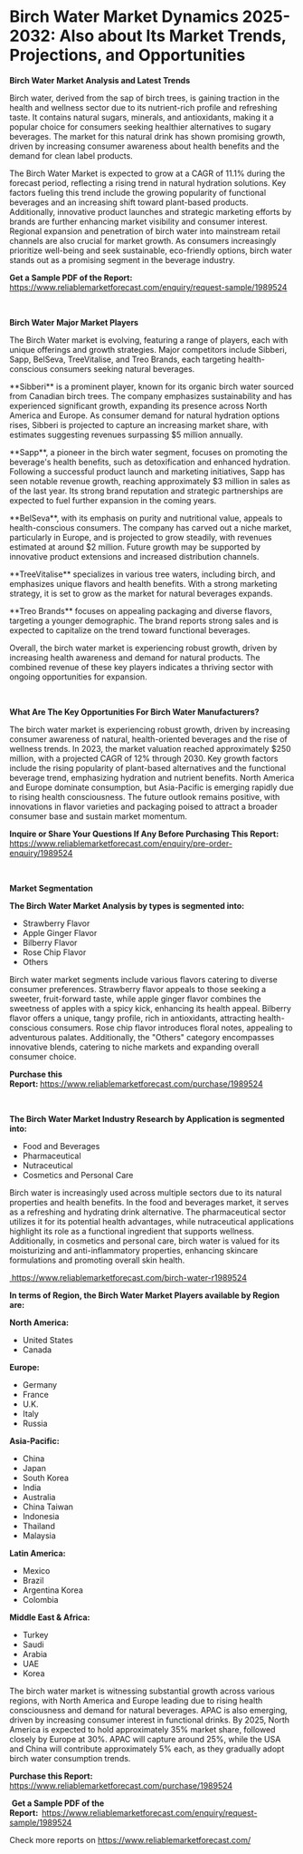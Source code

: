 <p><h1>Birch Water Market Dynamics 2025-2032: Also about Its Market Trends, Projections, and Opportunities</h1></p><p><strong>Birch Water Market Analysis and Latest Trends</strong></p>
<p><p>Birch water, derived from the sap of birch trees, is gaining traction in the health and wellness sector due to its nutrient-rich profile and refreshing taste. It contains natural sugars, minerals, and antioxidants, making it a popular choice for consumers seeking healthier alternatives to sugary beverages. The market for this natural drink has shown promising growth, driven by increasing consumer awareness about health benefits and the demand for clean label products.</p><p>The Birch Water Market is expected to grow at a CAGR of 11.1% during the forecast period, reflecting a rising trend in natural hydration solutions. Key factors fueling this trend include the growing popularity of functional beverages and an increasing shift toward plant-based products. Additionally, innovative product launches and strategic marketing efforts by brands are further enhancing market visibility and consumer interest. Regional expansion and penetration of birch water into mainstream retail channels are also crucial for market growth. As consumers increasingly prioritize well-being and seek sustainable, eco-friendly options, birch water stands out as a promising segment in the beverage industry.</p></p>
<p><strong>Get a Sample PDF of the Report:&nbsp;</strong> <a href="https://www.reliablemarketforecast.com/enquiry/request-sample/1989524?utm_campaign=2293&utm_medium=2&utm_source=Github&utm_content=ia&utm_term=07042025&utm_id=birch-water">https://www.reliablemarketforecast.com/enquiry/request-sample/1989524</a></p>
<p>&nbsp;</p>
<p><strong>Birch Water Major Market Players</strong></p>
<p><p>The Birch Water market is evolving, featuring a range of players, each with unique offerings and growth strategies. Major competitors include Sibberi, Sapp, BelSeva, TreeVitalise, and Treo Brands, each targeting health-conscious consumers seeking natural beverages.</p><p>**Sibberi** is a prominent player, known for its organic birch water sourced from Canadian birch trees. The company emphasizes sustainability and has experienced significant growth, expanding its presence across North America and Europe. As consumer demand for natural hydration options rises, Sibberi is projected to capture an increasing market share, with estimates suggesting revenues surpassing $5 million annually.</p><p>**Sapp**, a pioneer in the birch water segment, focuses on promoting the beverage's health benefits, such as detoxification and enhanced hydration. Following a successful product launch and marketing initiatives, Sapp has seen notable revenue growth, reaching approximately $3 million in sales as of the last year. Its strong brand reputation and strategic partnerships are expected to fuel further expansion in the coming years.</p><p>**BelSeva**, with its emphasis on purity and nutritional value, appeals to health-conscious consumers. The company has carved out a niche market, particularly in Europe, and is projected to grow steadily, with revenues estimated at around $2 million. Future growth may be supported by innovative product extensions and increased distribution channels.</p><p>**TreeVitalise** specializes in various tree waters, including birch, and emphasizes unique flavors and health benefits. With a strong marketing strategy, it is set to grow as the market for natural beverages expands.</p><p>**Treo Brands** focuses on appealing packaging and diverse flavors, targeting a younger demographic. The brand reports strong sales and is expected to capitalize on the trend toward functional beverages.</p><p>Overall, the birch water market is experiencing robust growth, driven by increasing health awareness and demand for natural products. The combined revenue of these key players indicates a thriving sector with ongoing opportunities for expansion.</p></p>
<p>&nbsp;</p>
<p><strong>What Are The Key Opportunities For Birch Water Manufacturers?</strong></p>
<p><p>The birch water market is experiencing robust growth, driven by increasing consumer awareness of natural, health-oriented beverages and the rise of wellness trends. In 2023, the market valuation reached approximately $250 million, with a projected CAGR of 12% through 2030. Key growth factors include the rising popularity of plant-based alternatives and the functional beverage trend, emphasizing hydration and nutrient benefits. North America and Europe dominate consumption, but Asia-Pacific is emerging rapidly due to rising health consciousness. The future outlook remains positive, with innovations in flavor varieties and packaging poised to attract a broader consumer base and sustain market momentum.</p></p>
<p><strong>Inquire or Share Your Questions If Any Before Purchasing This Report:</strong> <a href="https://www.reliablemarketforecast.com/enquiry/pre-order-enquiry/1989524?utm_campaign=2293&utm_medium=2&utm_source=Github&utm_content=ia&utm_term=07042025&utm_id=birch-water">https://www.reliablemarketforecast.com/enquiry/pre-order-enquiry/1989524</a></p>
<p>&nbsp;</p>
<p><strong>Market Segmentation</strong></p>
<p><strong>The Birch Water Market Analysis by types is segmented into:</strong></p>
<p><ul><li>Strawberry Flavor</li><li>Apple Ginger Flavor</li><li>Bilberry Flavor</li><li>Rose Chip Flavor</li><li>Others</li></ul></p>
<p><p>Birch water market segments include various flavors catering to diverse consumer preferences. Strawberry flavor appeals to those seeking a sweeter, fruit-forward taste, while apple ginger flavor combines the sweetness of apples with a spicy kick, enhancing its health appeal. Bilberry flavor offers a unique, tangy profile, rich in antioxidants, attracting health-conscious consumers. Rose chip flavor introduces floral notes, appealing to adventurous palates. Additionally, the "Others" category encompasses innovative blends, catering to niche markets and expanding overall consumer choice.</p></p>
<p><strong>Purchase this Report:&nbsp;</strong><a href="https://www.reliablemarketforecast.com/purchase/1989524?utm_campaign=2293&utm_medium=2&utm_source=Github&utm_content=ia&utm_term=07042025&utm_id=birch-water">https://www.reliablemarketforecast.com/purchase/1989524</a></p>
<p>&nbsp;</p>
<p><strong>The Birch Water Market Industry Research by Application is segmented into:</strong></p>
<p><ul><li>Food and Beverages</li><li>Pharmaceutical</li><li>Nutraceutical</li><li>Cosmetics and Personal Care</li></ul></p>
<p><p>Birch water is increasingly used across multiple sectors due to its natural properties and health benefits. In the food and beverages market, it serves as a refreshing and hydrating drink alternative. The pharmaceutical sector utilizes it for its potential health advantages, while nutraceutical applications highlight its role as a functional ingredient that supports wellness. Additionally, in cosmetics and personal care, birch water is valued for its moisturizing and anti-inflammatory properties, enhancing skincare formulations and promoting overall skin health.</p></p>
<p><a href="https://www.reliablemarketforecast.com/birch-water-r1989524?utm_campaign=2293&utm_medium=2&utm_source=Github&utm_content=ia&utm_term=07042025&utm_id=birch-water">&nbsp;https://www.reliablemarketforecast.com/birch-water-r1989524</a></p>
<p><strong>In terms of Region, the Birch Water Market Players available by Region are:</strong></p>
<p>
    <p> <strong> North America: </strong>
        <ul>
            <li>United States</li>
            <li>Canada</li>
        </ul>
        </p> 
    <p> <strong> Europe: </strong>
        <ul>
            <li>Germany</li>
            <li>France</li>
            <li>U.K.</li>
            <li>Italy</li>
            <li>Russia</li>
        </ul>
        </p> 
    <p> <strong> Asia-Pacific: </strong>
        <ul>
            <li>China</li>
            <li>Japan</li>
            <li>South Korea</li>
            <li>India</li>
            <li>Australia</li>
            <li>China Taiwan</li>
            <li>Indonesia</li>
            <li>Thailand</li>
            <li>Malaysia</li>
        </ul>
        </p> 
    <p> <strong> Latin America: </strong>
        <ul>
            <li>Mexico</li>
            <li>Brazil</li>
            <li>Argentina Korea</li>
            <li>Colombia</li>
        </ul>
        </p> 
    <p> <strong> Middle East & Africa: </strong>
        <ul>
            <li>Turkey</li>
            <li>Saudi</li>
            <li>Arabia</li>
            <li>UAE</li>
            <li>Korea</li>
        </ul>
    </p>
    </p>
<p><p>The birch water market is witnessing substantial growth across various regions, with North America and Europe leading due to rising health consciousness and demand for natural beverages. APAC is also emerging, driven by increasing consumer interest in functional drinks. By 2025, North America is expected to hold approximately 35% market share, followed closely by Europe at 30%. APAC will capture around 25%, while the USA and China will contribute approximately 5% each, as they gradually adopt birch water consumption trends.</p></p>
<p><strong>Purchase this Report: </strong><a href="https://www.reliablemarketforecast.com/purchase/1989524?utm_campaign=2293&utm_medium=2&utm_source=Github&utm_content=ia&utm_term=07042025&utm_id=birch-water">https://www.reliablemarketforecast.com/purchase/1989524</a></p>
<p>&nbsp;<strong>Get a Sample PDF of the Report:&nbsp;&nbsp;</strong><a href="https://www.reliablemarketforecast.com/enquiry/request-sample/1989524?utm_campaign=2293&utm_medium=2&utm_source=Github&utm_content=ia&utm_term=07042025&utm_id=birch-water">https://www.reliablemarketforecast.com/enquiry/request-sample/1989524</a></p>
<p><strong></strong></p>
<p>Check more reports on <a href="https://www.reliablemarketforecast.com/?utm_campaign=2293&utm_medium=2&utm_source=Github&utm_content=ia&utm_term=07042025&utm_id=birch-water">https://www.reliablemarketforecast.com/</a></p>